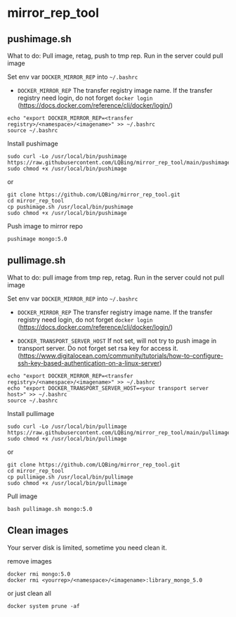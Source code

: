 # mirror_rep_tool

## pushimage.sh

What to do: Pull image, retag, push to tmp rep. Run in the server could pull image

Set env var `DOCKER_MIRROR_REP` into `~/.bashrc`

- `DOCKER_MIRROR_REP` The transfer registry image name. If the transfer registry need login, do not forget `docker login` (https://docs.docker.com/reference/cli/docker/login/)

```shell
echo "export DOCKER_MIRROR_REP=<transfer registry>/<namespace>/<imagename>" >> ~/.bashrc
source ~/.bashrc
```

Install pushimage

```shell
sudo curl -Lo /usr/local/bin/pushimage https://raw.githubusercontent.com/LQBing/mirror_rep_tool/main/pushimage.sh
sudo chmod +x /usr/local/bin/pushimage
```

or 

```shell
git clone https://github.com/LQBing/mirror_rep_tool.git
cd mirror_rep_tool
cp pushimage.sh /usr/local/bin/pushimage
sudo chmod +x /usr/local/bin/pushimage
```

Push image to mirror repo

```shell
pushimage mongo:5.0
```

## pullimage.sh

What to do: pull image from tmp rep, retag. Run in the server could not pull image

Set env var `DOCKER_MIRROR_REP` into `~/.bashrc`

- `DOCKER_MIRROR_REP` The transfer registry image name. If the transfer registry need login, do not forget `docker login` (https://docs.docker.com/reference/cli/docker/login/)

- `DOCKER_TRANSPORT_SERVER_HOST` If not set, will not try to push image in transport server. Do not forget set rsa key for access it. (https://www.digitalocean.com/community/tutorials/how-to-configure-ssh-key-based-authentication-on-a-linux-server)

```shell
echo "export DOCKER_MIRROR_REP=<transfer registry>/<namespace>/<imagename>" >> ~/.bashrc
echo "export DOCKER_TRANSPORT_SERVER_HOST=<your transport server host>" >> ~/.bashrc
source ~/.bashrc
```

Install pullimage

```shell
sudo curl -Lo /usr/local/bin/pullimage https://raw.githubusercontent.com/LQBing/mirror_rep_tool/main/pullimage.sh
sudo chmod +x /usr/local/bin/pullimage
```

or 

```shell
git clone https://github.com/LQBing/mirror_rep_tool.git
cd mirror_rep_tool
cp pullimage.sh /usr/local/bin/pullimage
sudo chmod +x /usr/local/bin/pullimage
```

Pull image

```shell
bash pullimage.sh mongo:5.0
```

## Clean images

Your server disk is limited, sometime you need clean it.

remove images

```shell
docker rmi mongo:5.0
docker rmi <yourrep>/<namespace>/<imagename>:library_mongo_5.0
```

or just clean all

```shell
docker system prune -af
```
